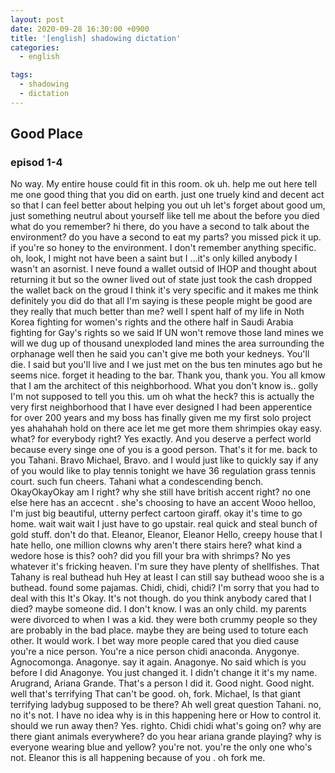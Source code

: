 ```yaml
---
layout: post
date: 2020-09-28 16:30:00 +0900
title: '[english] shadowing dictation'
categories:
  - english

tags:
  - shadowing
  - dictation
---
```


## Good Place

### episod 1-4
No way.
My entire house could fit in this room.
ok uh.
help me out here
tell me one good thing that you did on earth.
just one truely kind and decent act
so that I can feel better about helping you out
uh
let's forget about good
um, just something neutrul about yourself
like tell me about the before you died
what do you remember?
hi there, do you have a second to talk about the environment?
do you have a second to eat my parts?
you missed
pick it up. if you're so honey to the environment.
I don't remember anything specific.
oh,
look,
I might not have been a saint but I ...it's only killed anybody
I wasn't an asornist.
I neve found a wallet outsid of IHOP and thought about returning it
but so the owner lived out of state
just took the cash dropped the wallet  back on the groud
I think it's very specific
and it makes me think definitely you did do that
all I'm saying is these people might be good
are they really that much better than me?
well I spent half of my life in Noth Korea fighting for women's rights
and the othere half in Saudi Arabia fighting for Gay's rights
so we said If UN won't remove those land mines we will
we dug up of thousand unexploded land mines
the area surrounding the orphanage
well then he said
you can't give me both your kedneys. You'll die.
I said but you'll live and I we just met on the bus ten minutes ago but he seems nice.
forget it heading to the bar.
Thank you, thank you.
You all kmow that I am the architect of this neighborhood.
What you don't know is.. golly I'm not supposed to tell you this.
um
oh what the heck?
this is actually the very first neighborhood
that I have ever designed
I had been apperentice for over 200 years and my boss has finally given me my first solo project
yes
ahahahah hold on there ace
let me get more them shrimpies
okay easy. what?
for everybody right?
Yes exactly.
And you deserve a perfect world
because every singe one of you is a good person.
That's it for me. back to you Tahani.
Bravo Michael, Bravo.
and I would just like to quickly say
if any of you  would like to play tennis tonight
we have 36 regulation grass tennis court.
such fun cheers.
Tahani what a condescending bench.
OkayOkayOkay
am I right?
why she still have british accent right?
no one else here has an accecnt  .
she's choosing to have an accent
Wooo helloo, I'm just big beautiful, utterny perfect cartoon giraff.
okay it's time to go home.
wait wait wait I just have to go upstair.
real quick and steal bunch of gold stuff.
don't do that.
Eleanor, Eleanor, Eleanor
Hello, creepy house that I hate
hello, one million clowns
why aren't there stairs here?
what kind a wedore hose is this?
ooh?
did you fill your bra with shrimps?
No
yes
whatever it's fricking heaven.
I'm sure they have plenty of shellfishes.
That Tahany is real buthead huh
Hey at least I can still say buthead
wooo she is a buthead.
found some pajamas.
Chidi, chidi, chidi?
I'm sorry that you had to deal with this
It's Okay.
It's not though.
do you think anybody cared that I died?
maybe someone did. I don't know.
I was an only child.
my parents were divorced to when I was a kid.
they were both crummy people so they are probably in the bad place.
maybe they are being used to toture each other.
It would work.
I bet way more people cared that you died
cause you're a nice person.
You're a nice person chidi anaconda.
Anygonye. Agnocomonga.
Anagonye. say it again. Anagonye. No said which is you before
I did Anagonye. You just changed it. I didn't change it it's my name.
Arugrand, Ariana Grande.
That's a person
I did it.
Good night.
Good night.
well that's terrifying
That can't be good.
oh, fork.
Michael, Is that giant terrifying ladybug supposed to be there?
Ah well great question Tahani.
no, no it's not.
I have no idea why is in this happening here or How to control it.
should we run away then? Yes.
righto.
Chidi chidi what's going on?
why are there giant animals everywhere?
do you hear ariana grande playing?
why is everyone wearing blue and yellow?
you're not.
you're the only one who's not.
Eleanor this is all happening because of you .
oh fork me.
